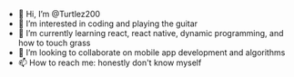 - 👋 Hi, I’m @Turtlez200
- 👀 I’m interested in coding and playing the guitar
- 🌱 I’m currently learning react, react native, dynamic programming, and how to touch grass
- 💞️ I’m looking to collaborate on mobile app development and algorithms
- 📫 How to reach me: honestly don't know myself

<!---
Turtlez200/Turtlez200 is a ✨ special ✨ repository because its `README.md` (this file) appears on your GitHub profile.
You can click the Preview link to take a look at your changes.
--->
